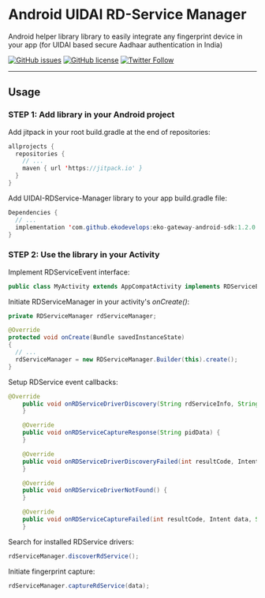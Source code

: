 # Android UIDAI RD-Service Manager
Android helper library library to easily integrate any fingerprint device in your app (for UIDAI based secure Aadhaar authentication in India)

[![GitHub issues](https://img.shields.io/github/issues/ekoindia/android-uidai-rdservice-manager)](https://github.com/ekoindia/android-uidai-rdservice-manager/issues)  [![GitHub license](https://img.shields.io/github/license/ekoindia/android-uidai-rdservice-manager)](https://github.com/ekoindia/android-uidai-rdservice-manager/blob/master/LICENSE)
<a href="https://twitter.com/intent/follow?screen_name=ekospeaks" target="_blank">![Twitter Follow](https://img.shields.io/twitter/follow/ekospeaks?label=Follow&style=social)</a>

---

## Usage

### STEP 1: Add library in your Android project

Add jitpack in your root build.gradle at the end of repositories:
```java
allprojects {
  repositories {
    // ...
    maven { url 'https://jitpack.io' }
  }
}
```

Add UIDAI-RDService-Manager library to your app build.gradle file:
```java
Dependencies {
  // ...
  implementation 'com.github.ekodevelops:eko-gateway-android-sdk:1.2.0'
}
```

### STEP 2: Use the library in your Activity

Implement RDServiceEvent interface:
```java
public class MyActivity extends AppCompatActivity implements RDServiceEvents
```

Initiate RDServiceManager in your activity's _onCreate()_:
```java
private RDServiceManager rdServiceManager;

@Override
protected void onCreate(Bundle savedInstanceState)
{
  // ...
  rdServiceManager = new RDServiceManager.Builder(this).create();
}
```

Setup RDService event callbacks:
```java
@Override
	public void onRDServiceDriverDiscovery(String rdServiceInfo, String rdServicePackage) {
	}

	@Override
	public void onRDServiceCaptureResponse(String pidData) {
	}

	@Override
	public void onRDServiceDriverDiscoveryFailed(int resultCode, Intent data, String pkg, String reason) { reason);
	}

	@Override
	public void onRDServiceDriverNotFound() {
	}

	@Override
	public void onRDServiceCaptureFailed(int resultCode, Intent data, String pkg) {
	}
```

Search for installed RDService drivers:
```java
rdServiceManager.discoverRdService();
```

Initiate fingerprint capture:
```java
rdServiceManager.captureRdService(data);
```
